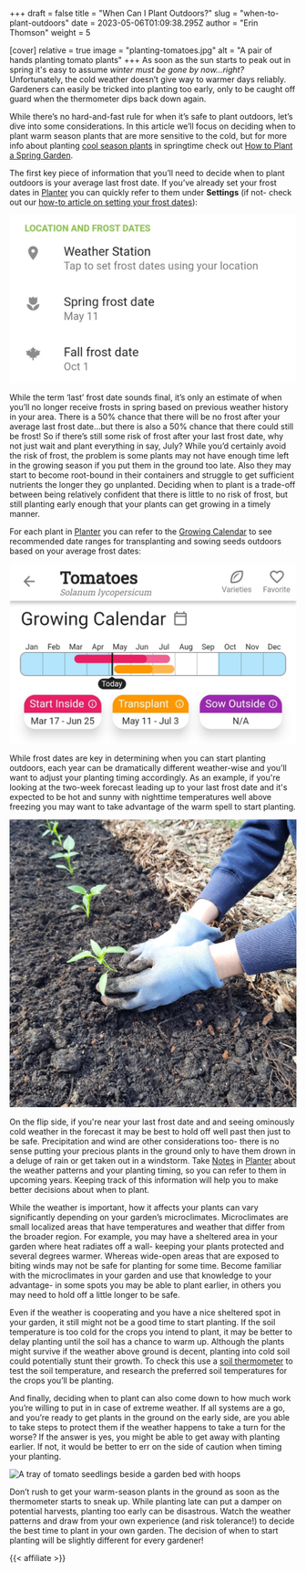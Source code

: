 +++
draft = false
title = "When Can I Plant Outdoors?"
slug = "when-to-plant-outdoors"
date = 2023-05-06T01:09:38.295Z
author = "Erin Thomson"
weight = 5

[cover]
relative = true
image = "planting-tomatoes.jpg"
alt = "A pair of hands planting tomato plants"
+++
As soon as the sun starts to peak out in spring it's easy to assume *winter must be gone by now…right?* Unfortunately, the cold weather doesn’t give way to warmer days reliably. Gardeners can easily be tricked into planting too early, only to be caught off guard when the thermometer dips back down again.

While there’s no hard-and-fast rule for when it’s safe to plant outdoors, let’s dive into some considerations. In this article we’ll focus on deciding when to plant warm season plants that are more sensitive to the cold, but for more info about planting [cool season plants](https://blog.planter.garden/posts/cold-hardy-crops/) in springtime check out [How to Plant a Spring Garden](https://blog.planter.garden/posts/spring-garden/).

The first key piece of information that you’ll need to decide when to plant outdoors is your average last frost date. If you’ve already set your frost dates in [Planter](https://planter.garden/) you can quickly refer to them under **Settings** (if not- check out our [how-to article on setting your frost dates](https://info.planter.garden/getting-started/frost-dates/)):

![Screenshot of frost dates in Planter](frost-dates.jpg)

While the term ‘last’ frost date sounds final, it’s only an estimate of when you’ll no longer receive frosts in spring based on previous weather history in your area. There is a 50% chance that there will be no frost after your average last frost date…but there is also a 50% chance that there could still be frost! So if there’s still some risk of frost after your last frost date, why not just wait and plant everything in say, July? While you’d certainly avoid the risk of frost, the problem is some plants may not have enough time left in the growing season if you put them in the ground too late. Also they may start to become root-bound in their containers and struggle to get sufficient nutrients the longer they go unplanted. Deciding when to plant is a trade-off between being relatively confident that there is little to no risk of frost, but still planting early enough that your plants can get growing in a timely manner.

For each plant in [Planter](https://planter.garden/) you can refer to the [Growing Calendar](https://info.planter.garden/growing-calendar/how-to-use/) to see recommended date ranges for transplanting and sowing seeds outdoors based on your average frost dates:

![Screenshot of the Growing Calendar for tomatoes in Planter](tomatoes-calendar.jpg)

While frost dates are key in determining when you can start planting outdoors, each year can be dramatically different weather-wise and you’ll want to adjust your planting timing accordingly. As an example, if you're looking at the two-week forecast leading up to your last frost date and it's expected to be hot and sunny with nighttime temperatures well above freezing you may want to take advantage of the warm spell to start planting.

![A gardener's gloved hands planting pepper plants](planting-peppers.jpg)

On the flip side, if you're near your last frost date and and seeing ominously cold weather in the forecast it may be best to hold off well past then just to be safe. Precipitation and wind are other considerations too- there is no sense putting your precious plants in the ground only to have them drown in a deluge of rain or get taken out in a windstorm. Take [Notes](https://info.planter.garden/notes-and-events/how-to/) in [Planter](https://planter.garden/) about the weather patterns and your planting timing, so you can refer to them in upcoming years. Keeping track of this information will help you to make better decisions about when to plant.

While the weather is important, how it affects your plants can vary significantly depending on your garden’s microclimates. Microclimates are small localized areas that have temperatures and weather that differ from the broader region. For example, you may have a sheltered area in your garden where heat radiates off a wall- keeping your plants protected and several degrees warmer. Whereas wide-open areas that are exposed to biting winds may not be safe for planting for some time. Become familiar with the microclimates in your garden and use that knowledge to your advantage- in some spots you may be able to plant earlier, in others you may need to hold off a little longer to be safe.

Even if the weather is cooperating and you have a nice sheltered spot in your garden, it still might not be a good time to start planting. If the soil temperature is too cold for the crops you intend to plant, it may be better to delay planting until the soil has a chance to warm up. Although the plants might survive if the weather above ground is decent, planting into cold soil could potentially stunt their growth. To check this use a [soil thermometer](https://www.amazon.com/s?k=soil+thermometer) to test the soil temperature, and research the preferred soil temperatures for the crops you’ll be planting.

And finally, deciding when to plant can also come down to how much work you’re willing to put in in case of extreme weather. If all systems are a go, and you’re ready to get plants in the ground on the early side, are you able to take steps to protect them if the weather happens to take a turn for the worse? If the answer is yes, you might be able to get away with planting earlier. If not, it would be better to err on the side of caution when timing your planting.

![A tray of tomato seedlings beside a garden bed with hoops](tomatoes-with-hoops.jpg)

Don’t rush to get your warm-season plants in the ground as soon as the thermometer starts to sneak up. While planting late can put a damper on potential harvests, planting too early can be disastrous. Watch the weather patterns and draw from your own experience (and risk tolerance!) to decide the best time to plant in your own garden. The decision of when to start planting will be slightly different for every gardener!

{{< affiliate >}}